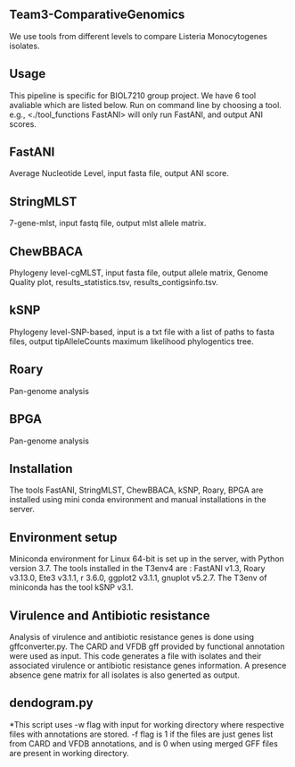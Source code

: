## Team3-ComparativeGenomics 
We use tools from different levels to compare Listeria Monocytogenes isolates.
## Usage
This pipeline is specific for BIOL7210 group project. We have 6 tool avaliable which are listed below. Run on command line by choosing a tool. e.g., <./tool_functions FastANI> will only run FastANI, and output ANI scores.

## FastANI
Average Nucleotide Level, input fasta file, output ANI score.
## StringMLST
7-gene-mlst, input fastq file, output mlst allele matrix.
## ChewBBACA
Phylogeny level-cgMLST, input fasta file, output allele matrix, Genome Quality plot, results_statistics.tsv, results_contigsinfo.tsv.
## kSNP
Phylogeny level-SNP-based, input is a txt file with a list of paths to fasta files, output tipAlleleCounts maximum likelihood phylogentics tree.
## Roary
Pan-genome analysis
## BPGA
Pan-genome analysis
## Installation
The tools FastANI, StringMLST, ChewBBACA, kSNP, Roary, BPGA are installed using mini conda environment and manual installations in the server.
## Environment setup
Miniconda environment for Linux 64-bit is set up in the server, with Python version 3.7. The tools installed in the T3env4 are : FastANI v1.3, Roary v3.13.0, Ete3 v3.1.1, r 3.6.0, ggplot2 v3.1.1, gnuplot v5.2.7. The T3env of miniconda has the tool kSNP v3.1.
## Virulence and Antibiotic resistance
Analysis of virulence and antibiotic resistance genes is done using gffconverter.py. The CARD and VFDB gff provided by functional annotation were used as input. This code generates a file with isolates and their associated virulence or antibiotic resistance genes information. A presence absence gene matrix for all isolates is also generted as output.
## dendogram.py
*This script uses -w flag with input for working directory where respective files with annotations are stored. -f flag is 1 if the files are just genes list from CARD and VFDB annotations, and is 0 when using merged GFF files are present in working directory. 


